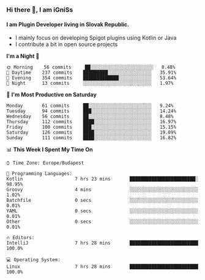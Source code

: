 ### Hi there 👋, I am iGniSs

#### I am Plugin Developer living in Slovak Republic.
- I mainly focus on developing Spigot plugins using Kotlin or Java
- I contribute a bit in open source projects

<!--START_SECTION:waka-->
**I'm a Night 🦉** 

```text
🌞 Morning    56 commits     ██░░░░░░░░░░░░░░░░░░░░░░░   8.48% 
🌆 Daytime    237 commits    █████████░░░░░░░░░░░░░░░░   35.91% 
🌃 Evening    354 commits    █████████████░░░░░░░░░░░░   53.64% 
🌙 Night      13 commits     ░░░░░░░░░░░░░░░░░░░░░░░░░   1.97%

```
📅 **I'm Most Productive on Saturday** 

```text
Monday       61 commits     ██░░░░░░░░░░░░░░░░░░░░░░░   9.24% 
Tuesday      94 commits     ███░░░░░░░░░░░░░░░░░░░░░░   14.24% 
Wednesday    56 commits     ██░░░░░░░░░░░░░░░░░░░░░░░   8.48% 
Thursday     112 commits    ████░░░░░░░░░░░░░░░░░░░░░   16.97% 
Friday       100 commits    ███░░░░░░░░░░░░░░░░░░░░░░   15.15% 
Saturday     126 commits    ████░░░░░░░░░░░░░░░░░░░░░   19.09% 
Sunday       111 commits    ████░░░░░░░░░░░░░░░░░░░░░   16.82%

```


📊 **This Week I Spent My Time On** 

```text
⌚︎ Time Zone: Europe/Budapest

💬 Programming Languages: 
Kotlin                   7 hrs 23 mins       ████████████████████████░   98.95% 
Groovy                   4 mins              ░░░░░░░░░░░░░░░░░░░░░░░░░   1.02% 
Batchfile                0 secs              ░░░░░░░░░░░░░░░░░░░░░░░░░   0.01% 
YAML                     0 secs              ░░░░░░░░░░░░░░░░░░░░░░░░░   0.01% 
Other                    0 secs              ░░░░░░░░░░░░░░░░░░░░░░░░░   0.01%

🔥 Editors: 
IntelliJ                 7 hrs 28 mins       █████████████████████████   100.0%

💻 Operating System: 
Linux                    7 hrs 28 mins       █████████████████████████   100.0%

```


<!--END_SECTION:waka-->